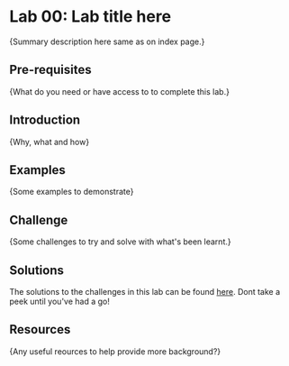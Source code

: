 # Lab 00: Lab title here
{Summary description here same as on index page.}

## Pre-requisites
{What do you need or have access to to complete this lab.}

## Introduction
{Why, what and how}

## Examples
{Some examples to demonstrate}

## Challenge
{Some challenges to try and solve with what's been learnt.}

## Solutions
The solutions to the challenges in this lab can be found [here](./solution.md). Dont take a peek until you've had a go!

## Resources
{Any useful reources to help provide more background?}